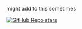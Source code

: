 might add to this sometimes

[![GitHub Repo stars]([https://img.shields.io/github/stars/inrepathy/Fusion)](/../../stargazers)
